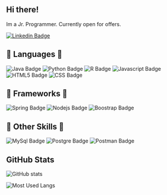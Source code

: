 <h2> Hi there! </h2> 

Im a Jr. Programmer. Currently open for offers. 

[![Linkedin Badge](https://img.shields.io/badge/LinkedIn-0077B5?style=for-the-badge&logo=linkedin&logoColor=white&link=https://www.linkedin.com/in/gabrielnov/)](https://www.linkedin.com/in/gabrielnov/)

<h2>  🔹 Languages 🔹 </h2>

![Java Badge](https://img.shields.io/badge/Java-ED8B00?style=for-the-badge&logo=java&logoColor=white/)
![Python Badge](https://img.shields.io/badge/Python-14354C?style=for-the-badge&logo=python&logoColor=white)
![R Badge](https://img.shields.io/badge/R-276DC3?style=for-the-badge&logo=r&logoColor=white)
![Javascript Badge](https://img.shields.io/badge/JavaScript-323330?style=for-the-badge&logo=javascript&logoColor=F7DF1E)
![HTML5 Badge](https://img.shields.io/badge/HTML5-E34F26?style=for-the-badge&logo=html5&logoColor=white)
![CSS Badge](https://img.shields.io/badge/CSS3-1572B6?style=for-the-badge&logo=css3&logoColor=white)

<h2> 🔸 Frameworks 🔸</h2>

![Spring Badge](https://img.shields.io/badge/Spring-6DB33F?style=for-the-badge&logo=spring&logoColor=white)
![Nodejs Badge](https://img.shields.io/badge/Node.js-43853D?style=for-the-badge&logo=node-dot-js&logoColor=white)
![Boostrap Badge](https://img.shields.io/badge/Bootstrap-563D7C?style=for-the-badge&logo=bootstrap&logoColor=white)

<h2> 🔹 Other Skills 🔹</h2>

![MySql Badge](https://img.shields.io/badge/MySQL-00000F?style=for-the-badge&logo=mysql&logoColor=white)
![Postgre Badge](https://img.shields.io/badge/PostgreSQL-316192?style=for-the-badge&logo=postgresql&logoColor=white)
![Postman Badge](https://img.shields.io/badge/Postman-FF6C37?style=for-the-badge&logo=Postman&logoColor=white)
 
 
<h2> GitHub Stats </h2>

![GitHub stats](https://github-readme-stats.vercel.app/api?username=gabrielnov&show_icons=true&theme=tokyonight&layout=compact)

![Most Used Langs](https://github-readme-stats.vercel.app/api/top-langs/?username=gabrielnov&theme=tokyonight&layout=compact)


